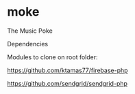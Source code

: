moke
====

The Music Poke

Dependencies

Modules to clone on root folder:

https://github.com/ktamas77/firebase-php

https://github.com/sendgrid/sendgrid-php



